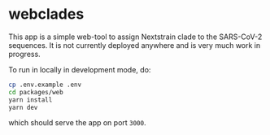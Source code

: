 # webclades

This app is a simple web-tool to assign Nextstrain clade to the SARS-CoV-2 sequences.
It is not currently deployed anywhere and is very much work in progress.

To run in locally in development mode, do:
```bash
cp .env.example .env
cd packages/web
yarn install
yarn dev
```
which should serve the app on port `3000`.

